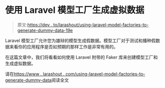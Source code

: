# 使用 Laravel 模型工厂生成虚拟数据

> 原文:[https://dev . to/larashout/using-laravel-model-factories-to-generate-dummy-data-19e](https://dev.to/larashout/using-laravel-model-factories-to-generate-dummy-data-19e)

Laravel 模型工厂允许您为雄辩的模型生成假数据。模型工厂对于测试和播种假数据来看你的应用程序是否如预期的那样工作是非常有用的。

在这篇文章中，我们将看看如何使用 Laravel 附带的 Faker 库来创建模型工厂和生成虚拟数据。

请在[https://www . larashout . com/using-laravel-model-factories-to-generate-dummy-data](https://www.larashout.com/using-laravel-model-factories-to-generate-dummy-data)阅读全文